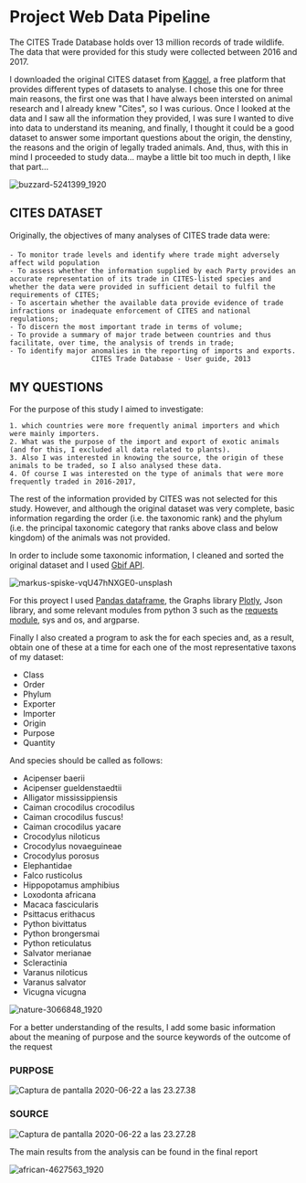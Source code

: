 # Project Web Data Pipeline


The CITES Trade Database holds over 13 million records of trade wildlife. The data that were provided for this study were collected between 2016 and 2017. 

I downloaded the original CITES dataset from [Kaggel](https://www.kaggle.com/), a free platform that provides different types of datasets to analyse.
I chose this one for three main reasons, the first one was that I have always been intersted on animal research and I already knew "Cites", so I was curious. 
Once I looked at the data and I saw all the information they provided, I was sure I wanted to dive into data to understand its meaning, and finally, I thought it could be a good dataset to answer some important questions about the origin, the denstiny, the reasons and the origin of legally traded animals. 
And, thus, with this in mind I proceeded to study data... maybe a little bit too much in depth, I like that part...

![buzzard-5241399_1920](/assets/buzzard-5241399_1920.jpg)

## CITES DATASET

Originally, the objectives of many analyses of CITES trade data were:
####
    - To monitor trade levels and identify where trade might adversely affect wild population
    - To assess whether the information supplied by each Party provides an accurate representation of its trade in CITES-listed species and whether the data were provided in sufficient detail to fulfil the requirements of CITES;
    - To ascertain whether the available data provide evidence of trade infractions or inadequate enforcement of CITES and national regulations; 
    - To discern the most important trade in terms of volume;
    - To provide a summary of major trade between countries and thus facilitate, over time, the analysis of trends in trade; 
    - To identify major anomalies in the reporting of imports and exports.
                        CITES Trade Database - User guide, 2013

## MY QUESTIONS

For the purpose of this study I aimed to investigate:
       
    1. which countries were more frequently animal importers and which were mainly importers.
    2. What was the purpose of the import and export of exotic animals (and for this, I excluded all data related to plants).
    3. Also I was interested in knowing the source, the origin of these animals to be traded, so I also analysed these data.
    4. Of course I was interested on the type of animals that were more frequently traded in 2016-2017,


The rest of the information provided by CITES was not selected for this study. However, and although the original dataset was very complete, basic information regarding the order (i.e. the taxonomic rank) and the phylum (i.e. the principal taxonomic category that ranks above class and below kingdom) of the animals was not provided. 

In order to include some taxonomic information, I cleaned and sorted the original dataset and I used [Gbif API](https://www.gbif.org/es/developer/summary). 

![markus-spiske-vqU47hNXGE0-unsplash](/assets/markus-spiske-vqU47hNXGE0-unsplash.jpg)

For this proyect I used [Pandas dataframe](https://pandas.pydata.org/pandas-docs/stable/reference/api/pandas.DatetimeIndex.dayofweek.html), the Graphs library [Plotly](https://plotly.com/), Json library, and some relevant modules from python 3 such as the [requests module](https://pypi.org/project/requests/), sys and os, and argparse.

Finally I also created a program to ask the for each species and, as a result, obtain one of these at a time for each one of the most representative taxons of my dataset:
- Class
- Order
- Phylum	
- Exporter	
- Importer	
- Origin	
- Purpose
- Quantity

And species should be called as follows:

- Acipenser baerii
- Acipenser gueldenstaedtii
- Alligator mississippiensis
- Caiman crocodilus crocodilus
- Caiman crocodilus fuscus!
- Caiman crocodilus yacare
- Crocodylus niloticus
- Crocodylus novaeguineae
- Crocodylus porosus
- Elephantidae
- Falco rusticolus
- Hippopotamus amphibius
- Loxodonta africana
- Macaca fascicularis
- Psittacus erithacus
- Python bivittatus
- Python brongersmai
- Python reticulatus
- Salvator merianae
- Scleractinia
- Varanus niloticus
- Varanus salvator
- Vicugna vicugna

![nature-3066848_1920](/assets/nature-3066848_1920.jpg)

For a better understanding of the results, I add some basic information about the meaning of purpose and the source keywords of the outcome of the request

### PURPOSE

![Captura de pantalla 2020-06-22 a las 23.27.38](/assets/Captura%20de%20pantalla%202020-06-22%20a%20las%2023.27.38.png)

### SOURCE

![Captura de pantalla 2020-06-22 a las 23.27.28](/assets/Captura%20de%20pantalla%202020-06-22%20a%20las%2023.27.28_qzf41p5zo.png)

The main results from the analysis can be found in the final report

![african-4627563_1920](/assets/african-4627563_1920.jpg)